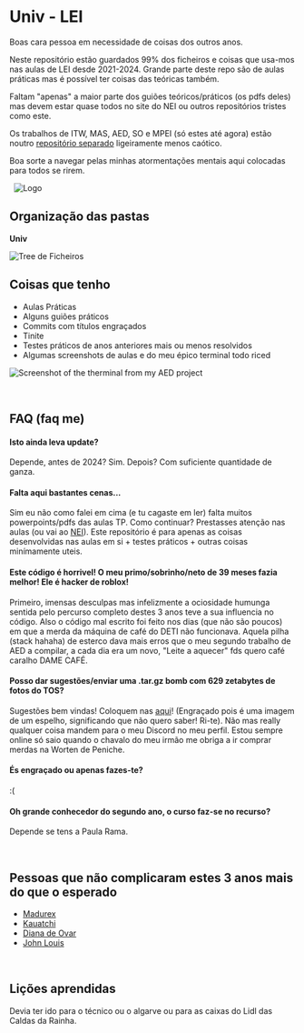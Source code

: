 
# Univ - LEI

Boas cara pessoa em necessidade de coisas dos outros anos.

Neste repositório estão guardados 99% dos ficheiros e coisas que usa-mos nas aulas de LEI desde 2021-2024.
Grande parte deste repo são de aulas práticas mas é possível ter coisas das teóricas também.

Faltam "apenas" a maior parte dos guiões teóricos/práticos (os pdfs deles) mas devem estar quase todos no site do NEI ou outros repositórios tristes como este.

Os trabalhos de ITW, MAS, AED, SO e MPEI (só estes até agora) estão noutro [repositório separado](https://github.com/P-Ramos16/Projetos_Univ) ligeiramente menos caótico.

Boa sorte a navegar pelas minhas atormentações mentais aqui colocadas para todos se rirem.

&nbsp;
![Logo](https://i.imgur.com/hvZODXy.png)
&nbsp;


## Organização das pastas
**Univ**
<!---
&emsp;├── 2021-2022\
&emsp;│&emsp;├── Sem1\
&emsp;│&emsp;│&emsp;├── FP\
&emsp;│&emsp;│&emsp;├── ITW\
&emsp;│&emsp;│&emsp;└── MAS\
&emsp;│&emsp;└── Sem2\
&emsp;│&emsp; &emsp;├── IAC\
&emsp;│&emsp; &emsp;├── MSF\
&emsp;│&emsp; &emsp;└── POO\
&emsp;└── 2022-2023\
&emsp; &emsp;├── Sem1\
&emsp; &emsp;│&emsp;├── AED\
&emsp; &emsp;│&emsp;├── MPEI\
&emsp; &emsp;│&emsp;├── RS\
&emsp; &emsp;│&emsp;├── SM\
&emsp; &emsp;│&emsp;└── SO\
&emsp; &emsp;└── Sem2
-->
![Tree de Ficheiros](https://i.imgur.com/qebl0dL.png)
&nbsp;

## Coisas que tenho

- Aulas Práticas
- Alguns guiões práticos
- Commits com títulos engraçados
- Tinite
- Testes práticos de anos anteriores mais ou menos resolvidos
- Algumas screenshots de aulas e do meu épico terminal todo riced


![Screenshot of the therminal from my AED project](https://i.imgur.com/k3MN2OF.png)

&nbsp;

## FAQ (faq me)

#### Isto ainda leva update?
Depende, antes de 2024? Sim. Depois? Com suficiente quantidade de ganza.

#### Falta aqui bastantes cenas...
Sim eu não como falei em cima (e tu cagaste em ler) falta muitos powerpoints/pdfs das aulas TP. Como continuar? Prestasses atenção nas aulas (ou vai ao [NEI](https://nei.web.ua.pt/)).
Este repositório é para apenas as coisas desenvolvidas nas aulas em si + testes práticos + outras coisas minímamente uteis.

#### Este código é horrivel! O meu primo/sobrinho/neto de 39 meses fazia melhor! Ele é hacker de roblox!
Primeiro, imensas desculpas mas infelizmente a ociosidade humunga sentida pelo percurso completo destes 3 anos teve a sua influencia no código.
Also o código mal escrito foi feito nos dias (que não são poucos) em que a merda da máquina de café do DETI não funcionava. Aquela pilha (stack hahaha) de esterco dava mais erros que o meu segundo trabalho de AED a compilar, a cada dia era um novo, "Leite a aquecer" fds quero café caralho DAME CAFÉ.

#### Posso dar sugestões/enviar uma .tar.gz bomb com 629 zetabytes de fotos do TOS?
Sugestões bem vindas! Coloquem nas [aqui](https://www.google.com/search?q=mirrors&client=firefox-b-d&tbm=isch&sxsrf=AJOqlzWuJjSix5FblNxGeU80E_6SP1-aGA:1675005212190&source=lnms&sa=X&ved=0ahUKEwiA-KzViO38AhXNRKQEHdwyDAgQ_AUI0QkoAQ#imgrc=BmYu6VrP5D2XfM)! (Engraçado pois é uma imagem de um espelho, significando que não quero saber! Ri-te).
Não mas really qualquer coisa mandem para o meu Discord no meu perfil. Estou sempre online só saio quando o chavalo do meu irmão me obriga a ir comprar merdas na Worten de Peniche.

#### És engraçado ou apenas fazes-te?
:(

#### Oh grande conhecedor do segundo ano, o curso faz-se no recurso?
Depende se tens a Paula Rama.

&nbsp;

## Pessoas que não complicaram estes 3 anos mais do que o esperado

 - [Madurex](https://github.com/Dan1m4D)
 - [Kauatchi](https://github.com/Rafael-Kauati)
 - [Diana de Ovar](https://github.com/dianarrmiranda)
 - [John Louis](https://github.com/jnluis)

&nbsp;
## Lições aprendidas
Devia ter ido para o técnico ou o algarve ou para as caixas do Lidl das Caldas da Rainha.

&nbsp;
